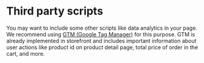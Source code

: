 # Third party scripts

You may want to include some other scripts like data analytics in your page.
We recommend using [GTM (Google Tag Manager)](https://developers.google.com/tag-platform/tag-manager) for this purpose.
GTM is already implemented in storefront and includes important information about user actions like product id on product detail page,
total price of order in the cart, and more.
